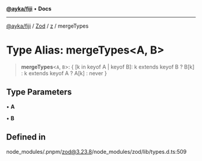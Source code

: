 [**@ayka/fiji**](../../../../../README.md) • **Docs**

***

[@ayka/fiji](../../../../../globals.md) / [Zod](../../../README.md) / [z](../README.md) / mergeTypes

# Type Alias: mergeTypes\<A, B\>

> **mergeTypes**\<`A`, `B`\>: \{ \[k in keyof A \| keyof B\]: k extends keyof B ? B\[k\] : k extends keyof A ? A\[k\] : never \}

## Type Parameters

• **A**

• **B**

## Defined in

node\_modules/.pnpm/zod@3.23.8/node\_modules/zod/lib/types.d.ts:509
